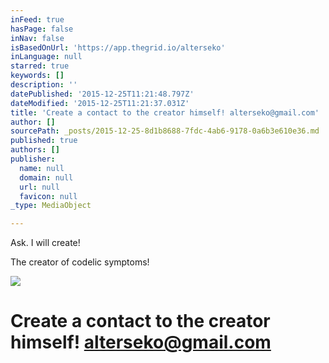 ```yaml
---
inFeed: true
hasPage: false
inNav: false
isBasedOnUrl: 'https://app.thegrid.io/alterseko'
inLanguage: null
starred: true
keywords: []
description: ''
datePublished: '2015-12-25T11:21:48.797Z'
dateModified: '2015-12-25T11:21:37.031Z'
title: 'Create a contact to the creator himself! alterseko@gmail.com'
author: []
sourcePath: _posts/2015-12-25-8d1b8688-7fdc-4ab6-9178-0a6b3e610e36.md
published: true
authors: []
publisher:
  name: null
  domain: null
  url: null
  favicon: null
_type: MediaObject

---
```

Ask. I will create!

The creator of codelic symptoms!

![](https://the-grid-user-content.s3-us-west-2.amazonaws.com/8bfab14f-40f4-486a-b624-f9b25f156ad9.png)

# Create a contact to the creator himself! alterseko@gmail.com